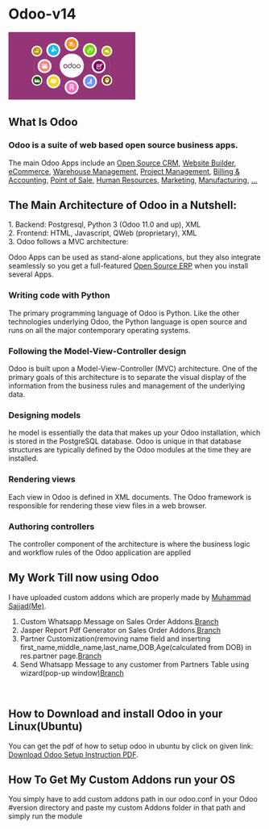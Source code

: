 # Odoo-v14
<img width="50%" src="Odoo-Apps.png" align="cnter" />
<br>
<h2>What Is Odoo</h2>
<h3>Odoo is a suite of web based open source business apps.</h3>

The main Odoo Apps include an <a href="https://www.odoo.com/page/crm">Open Source CRM</a>,
<a href="https://www.odoo.com/page/website-builder">Website Builder</a>,
<a href="https://www.odoo.com/page/e-commerce">eCommerce</a>,
<a href="https://www.odoo.com/page/warehouse">Warehouse Management</a>,
<a href="https://www.odoo.com/page/project-management">Project Management</a>,
<a href="https://www.odoo.com/page/accounting">Billing &amp; Accounting</a>,
<a href="https://www.odoo.com/page/point-of-sale">Point of Sale</a>,
<a href="https://www.odoo.com/page/employees">Human Resources</a>,
<a href="https://www.odoo.com/page/lead-automation">Marketing</a>,
<a href="https://www.odoo.com/page/manufacturing">Manufacturing</a>,
<a href="https://www.odoo.com/#apps">...</a>
  

<h2>The Main Architecture of Odoo in a Nutshell:</h2>
1. Backend: Postgresql, Python 3 (Odoo 11.0 and up), XML
<br>
2. Frontend: HTML, Javascript, QWeb (proprietary), XML
<br>
3. Odoo follows a MVC architecture:

Odoo Apps can be used as stand-alone applications, but they also integrate seamlessly so you get
a full-featured <a href="https://www.odoo.com">Open Source ERP</a> when you install several Apps.

<h3>Writing code with Python</h3>
The primary programming language of Odoo is Python. Like the other technologies underlying Odoo, the Python language is open source and runs on all the major contemporary operating systems.

<h3>Following the Model-View-Controller design</h3>
Odoo is built upon a Model-View-Controller (MVC) architecture. One of the primary goals of this architecture is to separate the visual display of the information from the business rules and management of the underlying data.

<h3>Designing models</h3>
he model is essentially the data that makes up your Odoo installation, which is stored in the PostgreSQL database. Odoo is unique in that database structures are typically defined by the Odoo modules at the time they are installed.

<h3>Rendering views</h3>
Each view in Odoo is defined in XML documents. The Odoo framework is responsible for rendering these view files in a web browser. 

<h3>Authoring controllers</h3>
The controller component of the architecture is where the business logic and workflow rules of the Odoo application are applied

<br>


<h2>My Work Till now using Odoo</h2>
I have uploaded custom addons which are properly made by <a href="https://github.com/sajjad-yousuf-96">Muhammad Sajjad(Me)</a>.

1. Custom Whatsapp Message on Sales Order Addons.<a href="https://github.com/sajjad-yousuf-96/Odoo-v14/tree/custom_messsage">Branch</a>
2. Jasper Report Pdf Generator on Sales Order Addons.<a href="https://github.com/sajjad-yousuf-96/Odoo-v14/tree/msy_jasper_report">Branch</a>
3. Partner Customization(removing name field and inserting first_name,middle_name,last_name,DOB,Age(calculated from DOB) in res.partner page.<a href="https://github.com/sajjad-yousuf-96/Odoo-v14/tree/partner-customization">Branch</a>
4. Send Whatsapp Message to any customer from Partners Table using wizard(pop-up window)<a href="https://github.com/sajjad-yousuf-96/Odoo-v14/tree/contact_whatsapp_message">Branch</a>
<br>

<h2>How to Download and install Odoo in your Linux(Ubuntu)</h2>
You can get the pdf of how to setup odoo in ubuntu by click on given link:
<a href="https://github.com/sajjad-yousuf-96/Odoo-v14/blob/main/Odoo%20Setup.pdf" download>Download Odoo Setup Instruction PDF</a>.


<h2>How To Get My Custom Addons run your OS</h2>
You simply have to add custom addons path in our odoo.conf in your Odoo #version directory and paste my custom Addons folder in that path and simply run the module

